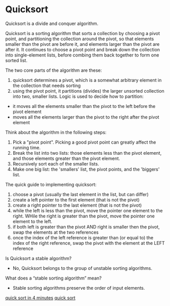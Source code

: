 # Quicksort


Quicksort is a divide and conquer algorithm. 

Quicksort is a sorting algorithm that sorts a collection by choosing a pivot point, and partitioning the collection around the pivot, so that elements smaller than the pivot are before it, and elements larger than the pivot are after it. It continues to choose a pivot point and break down the collection into single-element lists, before combing them back together to form one sorted list.

The two core parts of the algorithm are these:
1. quicksort determines a pivot, which is a somewhat arbitrary element in the collection that needs sorting
2. using the pivot point, it partitions (divides) the larger unsorted collection into two, smaller lists. Logic is used to decide how to partition:
  - it moves all the elements smaller than the pivot to the left before the pivot element
  - moves all the elements larger than the pivot to the right after the pivot element

Think about the algorithm in the following steps:
1. Pick a "pivot point". Picking a good pivot point can greatly affect the running time.
2. Break the list into two lists: those elements less than the pivot element, and those elements greater than the pivot element.
3. Recursively sort each of the smaller lists.
4. Make one big list: the 'smallers' list, the pivot points, and the 'biggers' list.


The quick guide to implementing quicksort:
1. choose a pivot (usually the last element in the list, but can differ)
2. create a left pointer to the first element (that is not the pivot)
3. create a right pointer to the last element (that is not the pivot)
4. while the left is less than the pivot, move the pointer one element to the right. WHile the right is greater than the pivot, move the pointer one element to the left.
5. if both left is greater than the pivot AND right is smaller then the pivot, swap the elements at the two references
6. once the index of the left reference is greater than (or equal to) the index of the right reference, swap the pivot with the element at the LEFT reference


Is Quicksort a stable algorithm?
- No, Quicksort belongs to the group of unstable sorting algorithms.

What does a “stable sorting algorithm” mean?
- Stable sorting algorithms preserve the order of input elements.

[quick sort in 4 minutes](https://www.youtube.com/watch?v=Hoixgm4-P4M&t=1s)
[quick sort](https://www.youtube.com/watch?v=uXBnyYuwPe8)